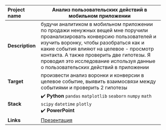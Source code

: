 Project name        |	 Анализ пользовательских действий в мобильном приложении       |
:---                |---        |
**Description**     |  будучи аналитиком в мобильном приложении по продажи ненужных вещей мне поручили проанализировать конверсию пользователей и изучить воронку, чтобы разобраться как и какие события влияют на целевое - просмотр контакта. А также проверить две гипотезы. Я проводил это исследование используя данные о пользовательских действий в приложении         |
**Target**          |    произвести анализ воронки и конверсии в целевое событие, выявить взаимосвязи между событиями и проверить 2 гипотезы       |
**Stack**           | :heavy_check_mark: **Python** `pandas` `matplotlib` `seaborn` `numpy` `math` `scipy` `datetime` `plotly`<br/>:heavy_check_mark: **PowerPoint**|
**Links**           | [Презентация](https://drive.google.com/file/d/1LQBJ-k-1Kvvf-fmWwfd-fR53-iamidL-/view?usp=sharing)|


